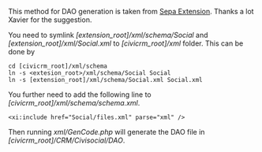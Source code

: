 This method for DAO generation is taken from [Sepa Extension](https://github.com/Project60/org.project60.sepa). Thanks a lot Xavier for the suggestion. 

You need to symlink *[extension_root]/xml/schema/Social* and *[extension_root]/xml/Social.xml* to *[civicrm_root]/xml* folder. This can be done by

```
cd [civicrm_root]/xml/schema
ln -s <extesion_root>/xml/schema/Social Social
ln -s [extension_root]/xml/schema/Social.xml Social.xml
```

You further need to add the following line to *[civicrm_root]/xml/schema/schema.xml*.

```
<xi:include href="Social/files.xml" parse="xml" />
```

Then running *xml/GenCode.php* will generate the DAO file in *[civicrm_root]/CRM/Civisocial/DAO*.
